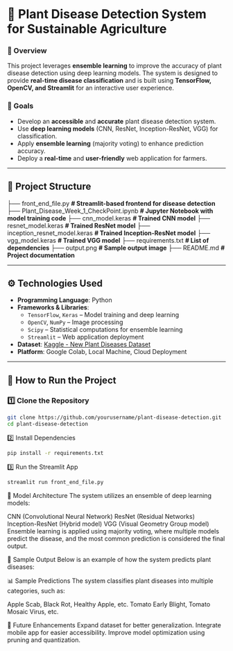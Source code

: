 # 🌱 Plant Disease Detection System for Sustainable Agriculture  

### 📌 Overview  
This project leverages **ensemble learning** to improve the accuracy of plant disease detection using deep learning models. The system is designed to provide **real-time disease classification** and is built using **TensorFlow, OpenCV, and Streamlit** for an interactive user experience.  

### 🎯 Goals  
- Develop an **accessible** and **accurate** plant disease detection system.  
- Use **deep learning models** (CNN, ResNet, Inception-ResNet, VGG) for classification.  
- Apply **ensemble learning** (majority voting) to enhance prediction accuracy.  
- Deploy a **real-time** and **user-friendly** web application for farmers.  

---

## 📂 Project Structure  

├── front_end_file.py                        **# Streamlit-based frontend for disease detection**
├── Plant_Disease_Week_1_CheckPoint.ipynb    **# Jupyter Notebook with model training code**
├── cnn_model.keras                          **# Trained CNN model**
├── resnet_model.keras                       **# Trained ResNet model**
├── inception_resnet_model.keras             **# Trained Inception-ResNet model**
├── vgg_model.keras                          **# Trained VGG model**
├── requirements.txt                         **# List of dependencies**
├── output.png                               **# Sample output image**
├── README.md                                **# Project documentation**



---

## ⚙️ Technologies Used  
- **Programming Language**: Python  
- **Frameworks & Libraries**:  
  - `TensorFlow`, `Keras` – Model training and deep learning  
  - `OpenCV`, `NumPy` – Image processing  
  - `Scipy` – Statistical computations for ensemble learning  
  - `Streamlit` – Web application deployment  
- **Dataset**: [Kaggle - New Plant Diseases Dataset](https://www.kaggle.com/datasets/vipoooool/new-plant-diseases-dataset)  
- **Platform**: Google Colab, Local Machine, Cloud Deployment  

---

## 🚀 How to Run the Project  

### 1️⃣ Clone the Repository  
```bash
git clone https://github.com/yourusername/plant-disease-detection.git
cd plant-disease-detection
```
2️⃣ Install Dependencies
```bash
pip install -r requirements.txt
```
3️⃣ Run the Streamlit App
```bash
streamlit run front_end_file.py
```

🧠 Model Architecture
The system utilizes an ensemble of deep learning models:

CNN (Convolutional Neural Network)
ResNet (Residual Networks)
Inception-ResNet (Hybrid model)
VGG (Visual Geometry Group model)
Ensemble learning is applied using majority voting, where multiple models predict the disease, and the most common prediction is considered the final output.

📸 Sample Output
Below is an example of how the system predicts plant diseases:


📊 Sample Predictions
The system classifies plant diseases into multiple categories, such as:

Apple Scab, Black Rot, Healthy Apple, etc.
Tomato Early Blight, Tomato Mosaic Virus, etc.

🎯 Future Enhancements
Expand dataset for better generalization.
Integrate mobile app for easier accessibility.
Improve model optimization using pruning and quantization.
